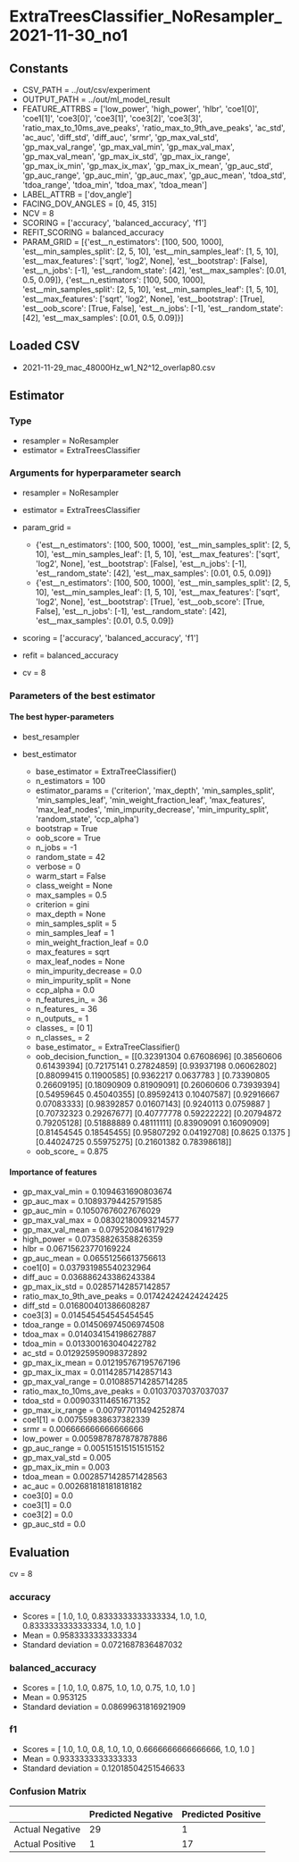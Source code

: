 # ExtraTreesClassifier_NoResampler_2021-11-30_no1
## Constants
- CSV_PATH = ../out/csv/experiment
- OUTPUT_PATH = ../out/ml_model_result
- FEATURE_ATTRBS = ['low_power', 'high_power', 'hlbr', 'coe1[0]', 'coe1[1]', 'coe3[0]', 'coe3[1]', 'coe3[2]', 'coe3[3]', 'ratio_max_to_10ms_ave_peaks', 'ratio_max_to_9th_ave_peaks', 'ac_std', 'ac_auc', 'diff_std', 'diff_auc', 'srmr', 'gp_max_val_std', 'gp_max_val_range', 'gp_max_val_min', 'gp_max_val_max', 'gp_max_val_mean', 'gp_max_ix_std', 'gp_max_ix_range', 'gp_max_ix_min', 'gp_max_ix_max', 'gp_max_ix_mean', 'gp_auc_std', 'gp_auc_range', 'gp_auc_min', 'gp_auc_max', 'gp_auc_mean', 'tdoa_std', 'tdoa_range', 'tdoa_min', 'tdoa_max', 'tdoa_mean']
- LABEL_ATTRB = ['dov_angle']
- FACING_DOV_ANGLES = [0, 45, 315]
- NCV = 8
- SCORING = ['accuracy', 'balanced_accuracy', 'f1']
- REFIT_SCORING = balanced_accuracy
- PARAM_GRID = [{'est__n_estimators': [100, 500, 1000], 'est__min_samples_split': [2, 5, 10], 'est__min_samples_leaf': [1, 5, 10], 'est__max_features': ['sqrt', 'log2', None], 'est__bootstrap': [False], 'est__n_jobs': [-1], 'est__random_state': [42], 'est__max_samples': [0.01, 0.5, 0.09]}, {'est__n_estimators': [100, 500, 1000], 'est__min_samples_split': [2, 5, 10], 'est__min_samples_leaf': [1, 5, 10], 'est__max_features': ['sqrt', 'log2', None], 'est__bootstrap': [True], 'est__oob_score': [True, False], 'est__n_jobs': [-1], 'est__random_state': [42], 'est__max_samples': [0.01, 0.5, 0.09]}]

## Loaded CSV
- 2021-11-29_mac_48000Hz_w1_N2^12_overlap80.csv

## Estimator
### Type
- resampler = NoResampler
- estimator = ExtraTreesClassifier

### Arguments for hyperparameter search
- resampler = NoResampler
- estimator = ExtraTreesClassifier
- param_grid = 
	- {'est__n_estimators': [100, 500, 1000], 'est__min_samples_split': [2, 5, 10], 'est__min_samples_leaf': [1, 5, 10], 'est__max_features': ['sqrt', 'log2', None], 'est__bootstrap': [False], 'est__n_jobs': [-1], 'est__random_state': [42], 'est__max_samples': [0.01, 0.5, 0.09]}
	- {'est__n_estimators': [100, 500, 1000], 'est__min_samples_split': [2, 5, 10], 'est__min_samples_leaf': [1, 5, 10], 'est__max_features': ['sqrt', 'log2', None], 'est__bootstrap': [True], 'est__oob_score': [True, False], 'est__n_jobs': [-1], 'est__random_state': [42], 'est__max_samples': [0.01, 0.5, 0.09]}

- scoring = ['accuracy', 'balanced_accuracy', 'f1']
- refit = balanced_accuracy
- cv = 8

### Parameters of the best estimator
#### The best hyper-parameters
- best_resampler

- best_estimator
	- base_estimator = ExtraTreeClassifier()
	- n_estimators = 100
	- estimator_params = ('criterion', 'max_depth', 'min_samples_split', 'min_samples_leaf', 'min_weight_fraction_leaf', 'max_features', 'max_leaf_nodes', 'min_impurity_decrease', 'min_impurity_split', 'random_state', 'ccp_alpha')
	- bootstrap = True
	- oob_score = True
	- n_jobs = -1
	- random_state = 42
	- verbose = 0
	- warm_start = False
	- class_weight = None
	- max_samples = 0.5
	- criterion = gini
	- max_depth = None
	- min_samples_split = 5
	- min_samples_leaf = 1
	- min_weight_fraction_leaf = 0.0
	- max_features = sqrt
	- max_leaf_nodes = None
	- min_impurity_decrease = 0.0
	- min_impurity_split = None
	- ccp_alpha = 0.0
	- n_features_in_ = 36
	- n_features_ = 36
	- n_outputs_ = 1
	- classes_ = [0 1]
	- n_classes_ = 2
	- base_estimator_ = ExtraTreeClassifier()
	- oob_decision_function_ = [[0.32391304 0.67608696]
 [0.38560606 0.61439394]
 [0.72175141 0.27824859]
 [0.93937198 0.06062802]
 [0.88099415 0.11900585]
 [0.9362217  0.0637783 ]
 [0.73390805 0.26609195]
 [0.18090909 0.81909091]
 [0.26060606 0.73939394]
 [0.54959645 0.45040355]
 [0.89592413 0.10407587]
 [0.92916667 0.07083333]
 [0.98392857 0.01607143]
 [0.9240113  0.0759887 ]
 [0.70732323 0.29267677]
 [0.40777778 0.59222222]
 [0.20794872 0.79205128]
 [0.51888889 0.48111111]
 [0.83909091 0.16090909]
 [0.81454545 0.18545455]
 [0.95807292 0.04192708]
 [0.8625     0.1375    ]
 [0.44024725 0.55975275]
 [0.21601382 0.78398618]]
	- oob_score_ = 0.875

#### Importance of features
- gp_max_val_min = 0.1094631690803674
- gp_auc_max = 0.10893794425791585
- gp_auc_min = 0.10507676027676029
- gp_max_val_max = 0.08302180093214577
- gp_max_val_mean = 0.079520841617929
- high_power = 0.07358826358826359
- hlbr = 0.06715623770169224
- gp_auc_mean = 0.06551256613756613
- coe1[0] = 0.037931985540232964
- diff_auc = 0.036886243386243384
- gp_max_ix_std = 0.02857142857142857
- ratio_max_to_9th_ave_peaks = 0.017424242424242425
- diff_std = 0.016800401386608287
- coe3[3] = 0.014545454545454545
- tdoa_range = 0.014506974506974508
- tdoa_max = 0.014034154198627887
- tdoa_min = 0.013300163040422782
- ac_std = 0.012925959098372892
- gp_max_ix_mean = 0.012195767195767196
- gp_max_ix_max = 0.01142857142857143
- gp_max_val_range = 0.010885714285714285
- ratio_max_to_10ms_ave_peaks = 0.01037037037037037
- tdoa_std = 0.009033114651671352
- gp_max_ix_range = 0.007977011494252874
- coe1[1] = 0.007559838637382339
- srmr = 0.006666666666666666
- low_power = 0.0059878787878787886
- gp_auc_range = 0.005151515151515152
- gp_max_val_std = 0.005
- gp_max_ix_min = 0.003
- tdoa_mean = 0.0028571428571428563
- ac_auc = 0.002681818181818182
- coe3[0] = 0.0
- coe3[1] = 0.0
- coe3[2] = 0.0
- gp_auc_std = 0.0

## Evaluation
cv = 8
### accuracy
- Scores = [ 1.0, 1.0, 0.8333333333333334, 1.0, 1.0, 0.8333333333333334, 1.0, 1.0 ]
- Mean = 0.9583333333333334
- Standard deviation = 0.0721687836487032

### balanced_accuracy
- Scores = [ 1.0, 1.0, 0.875, 1.0, 1.0, 0.75, 1.0, 1.0 ]
- Mean = 0.953125
- Standard deviation = 0.08699631816921909

### f1
- Scores = [ 1.0, 1.0, 0.8, 1.0, 1.0, 0.6666666666666666, 1.0, 1.0 ]
- Mean = 0.9333333333333333
- Standard deviation = 0.12018504251546633

### Confusion Matrix
|  | Predicted Negative | Predicted Positive |
| --- | --- | --- |
| Actual Negative | 29 | 1 |
| Actual Positive | 1 | 17 |

      
